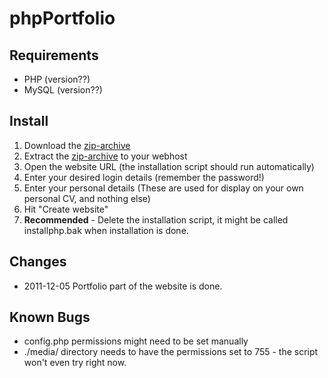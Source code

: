 # phpPortfolio

## Requirements
* PHP (version??)
* MySQL (version??)

## Install
1. Download the [zip-archive](#)
2. Extract the [zip-archive](#) to your webhost
3. Open the website URL (the installation script should run automatically)
4. Enter your desired login details (remember the password!)
5. Enter your personal details (These are used for display on your own personal CV, and nothing else)
6. Hit "Create website"
7. **Recommended** - Delete the installation script, it might be called installphp.bak when installation is done.

## Changes
* 2011-12-05 Portfolio part of the website is done.

## Known Bugs
* config.php permissions might need to be set manually
* ./media/ directory needs to have the permissions set to 755 - the script won't even try right now.
